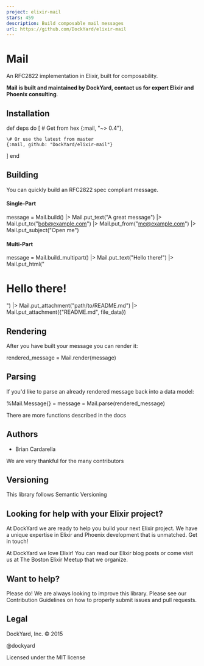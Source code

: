 ```yaml
---
project: elixir-mail
stars: 459
description: Build composable mail messages
url: https://github.com/DockYard/elixir-mail
---
```


Mail
====

An RFC2822 implementation in Elixir, built for composability.

**Mail is built and maintained by DockYard, contact us for expert Elixir and Phoenix consulting**.

Installation
------------

def deps do
  \[
    \# Get from hex
    {:mail, "~> 0.4"},

    \# Or use the latest from master
    {:mail, github: "DockYard/elixir-mail"}
  \]
end

Building
--------

You can quickly build an RFC2822 spec compliant message.

#### Single-Part

message \=
  Mail.build()
  |> Mail.put\_text("A great message")
  |> Mail.put\_to("bob@example.com")
  |> Mail.put\_from("me@example.com")
  |> Mail.put\_subject("Open me")

#### Multi-Part

message \=
  Mail.build\_multipart()
  |> Mail.put\_text("Hello there!")
  |> Mail.put\_html("<h1>Hello there!</h1>")
  |> Mail.put\_attachment("path/to/README.md")
  |> Mail.put\_attachment({"README.md", file\_data})

Rendering
---------

After you have built your message you can render it:

rendered\_message \= Mail.render(message)

Parsing
-------

If you'd like to parse an already rendered message back into a data model:

%Mail.Message{} \= message \= Mail.parse(rendered\_message)

There are more functions described in the docs

Authors
-------

-   Brian Cardarella

We are very thankful for the many contributors

Versioning
----------

This library follows Semantic Versioning

Looking for help with your Elixir project?
------------------------------------------

At DockYard we are ready to help you build your next Elixir project. We have a unique expertise in Elixir and Phoenix development that is unmatched. Get in touch!

At DockYard we love Elixir! You can read our Elixir blog posts or come visit us at The Boston Elixir Meetup that we organize.

Want to help?
-------------

Please do! We are always looking to improve this library. Please see our Contribution Guidelines on how to properly submit issues and pull requests.

Legal
-----

DockYard, Inc. © 2015

@dockyard

Licensed under the MIT license
